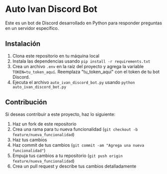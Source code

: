 # Auto Ivan Discord Bot

Este es un bot de Discord desarrollado en Python para responder preguntas en un servidor específico.

## Instalación

1. Clona este repositorio en tu máquina local
2. Instala las dependencias usando `pip install -r requirements.txt`
3. Crea un archivo `.env` en la raíz del proyecto y agrega la variable `TOKEN=tu_token_aquí`. Reemplaza "tu_token_aquí" con el token de tu bot Discord.
4. Ejecuta el archivo `auto_ivan_discord_bot.py` usando `python auto_ivan_discord_bot.py`

## Contribución

Si deseas contribuir a este proyecto, haz lo siguiente:

1. Haz un fork de este repositorio
2. Crea una rama para tu nueva funcionalidad (`git checkout -b feature/nueva_funcionalidad`)
3. Haz tus cambios
4. Haz commit de tus cambios (`git commit -am "Agrega una nueva funcionalidad"`)
5. Empuja tus cambios a tu repositorio (`git push origin feature/nueva_funcionalidad`)
6. Crea un pull request y describe tus cambios detalladamente


